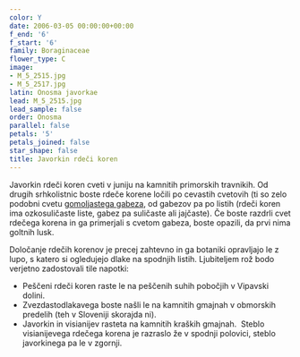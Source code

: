 ```yaml
---
color: Y
date: 2006-03-05 00:00:00+00:00
f_end: '6'
f_start: '6'
family: Boraginaceae
flower_type: C
image:
- M_5_2515.jpg
- M_5_2517.jpg
latin: Onosma javorkae
lead: M_5_2515.jpg
lead_sample: false
order: Onosma
parallel: false
petals: '5'
petals_joined: false
star_shape: false
title: Javorkin rdeči koren
---
```

Javorkin rdeči koren cveti v juniju na kamnitih primorskih travnikih. Od drugih srhkolistnic boste rdeče korene ločili po cevastih cvetovih (ti so zelo podobni cvetu [gomoljastega gabeza](../symphytumtuberosum/), od gabezov pa po listih (rdeči koren ima ozkosuličaste liste, gabez pa suličaste ali jajčaste). Če boste razdrli cvet rdečega korena in ga primerjali s cvetom gabeza, boste opazili, da prvi nima goltnih lusk.

Določanje rdečih korenov je precej zahtevno in ga botaniki opravljajo le z lupo, s katero si ogledujejo dlake na spodnjih listih. Ljubiteljem rož bodo verjetno zadostovali tile napotki:

-   Peščeni rdeči koren raste le na peščenih suhih pobočjih v Vipavski dolini.
-   Zvezdastodlakavega boste našli le na kamnitih gmajnah v obmorskih predelih (teh v Sloveniji skorajda ni).
-   Javorkin in visianijev rasteta na kamnitih kraških gmajnah.  Steblo visianijevega rdečega korena je razraslo že v spodnji polovici, steblo javorkinega pa le v zgornji.

